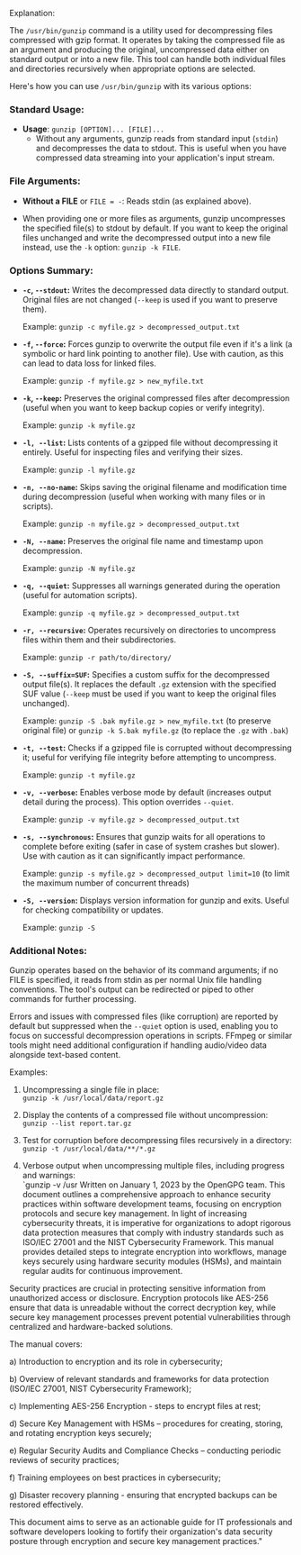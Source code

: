 Explanation:

The `/usr/bin/gunzip` command is a utility used for decompressing files compressed with gzip format. It operates by taking the compressed file as an argument and producing the original, uncompressed data either on standard output or into a new file. This tool can handle both individual files and directories recursively when appropriate options are selected.

Here's how you can use `/usr/bin/gunzip` with its various options:

### Standard Usage:

- **Usage**: `gunzip [OPTION]... [FILE]...`
  - Without any arguments, gunzip reads from standard input (`stdin`) and decompresses the data to stdout. This is useful when you have compressed data streaming into your application's input stream.

### File Arguments:

- **Without a FILE** or `FILE = -`: Reads stdin (as explained above).
  
- When providing one or more files as arguments, gunzip uncompresses the specified file(s) to stdout by default. If you want to keep the original files unchanged and write the decompressed output into a new file instead, use the `-k` option: `gunzip -k FILE`.
  
### Options Summary:

- **`-c`, `--stdout`:** Writes the decompressed data directly to standard output. Original files are not changed (`--keep` is used if you want to preserve them).
  
  Example: `gunzip -c myfile.gz > decompressed_output.txt`
  
- **`-f`, `--force`:** Forces gunzip to overwrite the output file even if it's a link (a symbolic or hard link pointing to another file). Use with caution, as this can lead to data loss for linked files.
  
  Example: `gunzip -f myfile.gz > new_myfile.txt`

- **`-k`, `--keep`:** Preserves the original compressed files after decompression (useful when you want to keep backup copies or verify integrity).
  
  Example: `gunzip -k myfile.gz`

- **`-l, --list`:** Lists contents of a gzipped file without decompressing it entirely. Useful for inspecting files and verifying their sizes.
  
  Example: `gunzip -l myfile.gz`

- **`-n, --no-name`:** Skips saving the original filename and modification time during decompression (useful when working with many files or in scripts).
  
  Example: `gunzip -n myfile.gz > decompressed_output.txt`

- **`-N, --name`:** Preserves the original file name and timestamp upon decompression.
  
  Example: `gunzip -N myfile.gz`

- **`-q, --quiet`:** Suppresses all warnings generated during the operation (useful for automation scripts).
  
  Example: `gunzip -q myfile.gz > decompressed_output.txt`

- **`-r, --recursive`:** Operates recursively on directories to uncompress files within them and their subdirectories.
  
  Example: `gunzip -r path/to/directory/`

- **`-S, --suffix=SUF`:** Specifies a custom suffix for the decompressed output file(s). It replaces the default `.gz` extension with the specified SUF value (`--keep` must be used if you want to keep the original files unchanged).
  
  Example: `gunzip -S .bak myfile.gz > new_myfile.txt` (to preserve original file) or `gunzip -k S.bak myfile.gz` (to replace the `.gz` with `.bak`)

- **`-t, --test`:** Checks if a gzipped file is corrupted without decompressing it; useful for verifying file integrity before attempting to uncompress.
  
  Example: `gunzip -t myfile.gz`

- **`-v, --verbose`:** Enables verbose mode by default (increases output detail during the process). This option overrides `--quiet`.
  
  Example: `gunzip -v myfile.gz > decompressed_output.txt`

- **`-s, --synchronous`:** Ensures that gunzip waits for all operations to complete before exiting (safer in case of system crashes but slower). Use with caution as it can significantly impact performance.
  
  Example: `gunzip -s myfile.gz > decompressed_output limit=10` (to limit the maximum number of concurrent threads)

- **`-S, --version`:** Displays version information for gunzip and exits. Useful for checking compatibility or updates.
  
  Example: `gunzip -S`

### Additional Notes:

Gunzip operates based on the behavior of its command arguments; if no FILE is specified, it reads from stdin as per normal Unix file handling conventions. The tool's output can be redirected or piped to other commands for further processing.

Errors and issues with compressed files (like corruption) are reported by default but suppressed when the `--quiet` option is used, enabling you to focus on successful decompression operations in scripts.
 FFmpeg or similar tools might need additional configuration if handling audio/video data alongside text-based content.

Examples:

1. Uncompressing a single file in place:  
   `gunzip -k /usr/local/data/report.gz`  

2. Display the contents of a compressed file without uncompression:  
   `gunzip --list report.tar.gz`  

3. Test for corruption before decompressing files recursively in a directory:  
   `gunzip -t /usr/local/data/**/*.gz`  

4. Verbose output when uncompressing multiple files, including progress and warnings:  
   `gunzip -v /usr Written on January 1, 2023 by the OpenGPG team. This document outlines a comprehensive approach to enhance security practices within software development teams, focusing on encryption protocols and secure key management. In light of increasing cybersecurity threats, it is imperative for organizations to adopt rigorous data protection measures that comply with industry standards such as ISO/IEC 27001 and the NIST Cybersecurity Framework. This manual provides detailed steps to integrate encryption into workflows, manage keys securely using hardware security modules (HSMs), and maintain regular audits for continuous improvement.


Security practices are crucial in protecting sensitive information from unauthorized access or disclosure. Encryption protocols like AES-256 ensure that data is unreadable without the correct decryption key, while secure key management processes prevent potential vulnerabilities through centralized and hardware-backed solutions.


The manual covers:

a) Introduction to encryption and its role in cybersecurity;

b) Overview of relevant standards and frameworks for data protection (ISO/IEC 27001, NIST Cybersecurity Framework);

c) Implementing AES-256 Encryption - steps to encrypt files at rest;

d) Secure Key Management with HSMs – procedures for creating, storing, and rotating encryption keys securely;

e) Regular Security Audits and Compliance Checks – conducting periodic reviews of security practices;

f) Training employees on best practices in cybersecurity;

g) Disaster recovery planning - ensuring that encrypted backups can be restored effectively.


This document aims to serve as an actionable guide for IT professionals and software developers looking to fortify their organization's data security posture through encryption and secure key management practices."